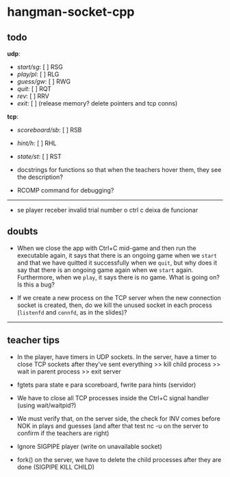 # hangman-socket-cpp

## todo

**udp**:

- _start/sg_: [ ] RSG
- _play/pl_: [ ] RLG
- _guess/gw_: [ ] RWG
- _quit_: [ ] RQT
- _rev_: [ ] RRV
- _exit_: [ ] (release memory? delete pointers and tcp conns)

**tcp**:

- _scoreboard/sb_: [ ] RSB
- _hint/h_: [ ] RHL
- _state/st_: [ ] RST

- docstrings for functions so that when the teachers hover them, they see the description?
- RCOMP command for debugging?

---

- se player receber invalid trial number o ctrl c deixa de funcionar

## doubts

- When we close the app with Ctrl+C mid-game and then run the executable again, it says that there is an ongoing game when we `start` and that we have quitted it successfully when we `quit`, but why does it say that there is an ongoing game again when we `start` again. Furthermore, when we `play`, it says there is no game. What is going on? Is this a bug?

- If we create a new process on the TCP server when the new connection socket is created, then, do we kill the unused socket in each process (`listenfd` and `connfd`, as in the slides)?

---

## teacher tips

- In the player, have timers in UDP sockets. In the server, have a timer to close TCP sockets after they've sent everything >> kill child process >> wait in parent process >> exit server

- fgtets para state e para scoreboard, fwrite para hints (servidor)

- We have to close all TCP processes inside the Ctrl+C signal handler (using wait/waitpid?)

- We must verify that, on the server side, the check for INV comes before NOK in plays and guesses (and after that test nc -u on the server to confirm if the teachers are right)

- Ignore SIGPIPE player (write on unavailable socket)

- fork() on the server, we have to delete the child processes after they are done (SIGPIPE KILL CHILD)
